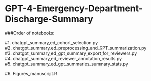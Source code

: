 # GPT-4-Emergency-Department-Discharge-Summary

###Order of notebooks:  

#1. chatgpt_summary_ed_cohort_selection.py  
#2. chatgpt_summary_ed_preprocessing_and_GPT_summarization.py  
#3. chatgpt_summary_ed_gpt_summary_export_for_reviewers.py  
#4. chatgpt_summary_ed_reviewer_annotation_results.py  
#5. chatgpt_summary_ed_gpt_summaries_summary_stats.py  

#6. Figures_manuscript.R
